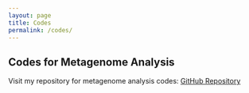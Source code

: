 ```yaml
---
layout: page
title: Codes
permalink: /codes/
---
```


## Codes for Metagenome Analysis

Visit my repository for metagenome analysis codes: [GitHub Repository](https://github.com/jojyjohn28/Codes-for-metagenome-analysis)
